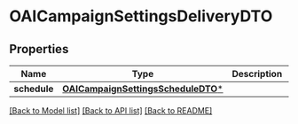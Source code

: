 # OAICampaignSettingsDeliveryDTO

## Properties
Name | Type | Description | Notes
------------ | ------------- | ------------- | -------------
**schedule** | [**OAICampaignSettingsScheduleDTO***](OAICampaignSettingsScheduleDTO.md) |  | [optional] 

[[Back to Model list]](../README.md#documentation-for-models) [[Back to API list]](../README.md#documentation-for-api-endpoints) [[Back to README]](../README.md)


